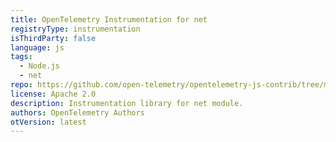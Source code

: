 ```yaml
---
title: OpenTelemetry Instrumentation for net
registryType: instrumentation
isThirdParty: false
language: js
tags:
  - Node.js
  - net
repo: https://github.com/open-telemetry/opentelemetry-js-contrib/tree/main/plugins/node/opentelemetry-instrumentation-net
license: Apache 2.0
description: Instrumentation library for net module.
authors: OpenTelemetry Authors
otVersion: latest
---
```

